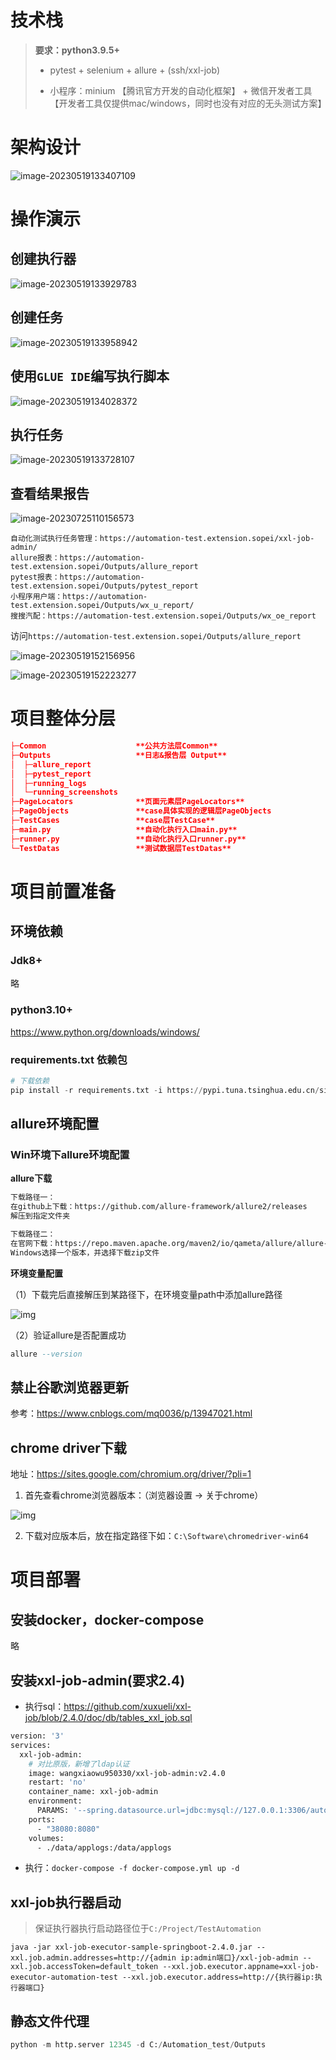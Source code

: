 # 技术栈

> **要求：python3.9.5+**
>
> - pytest + selenium + allure + (ssh/xxl-job)
>
> - 小程序：minium 【腾讯官方开发的自动化框架】 + 微信开发者工具【开发者工具仅提供mac/windows，同时也没有对应的无头测试方案】

# 架构设计

![image-20230519133407109](README/image-20230519133407109.png)

# 操作演示

## 创建执行器

![image-20230519133929783](README/image-20230519133929783.png)

## 创建任务

![image-20230519133958942](README/image-20230519133958942.png)

## 使用`GLUE IDE`编写执行脚本

![image-20230519134028372](README/image-20230519134028372.png)

## 执行任务

![image-20230519133728107](README/image-20230519133728107.png)

## 查看结果报告

![image-20230725110156573](README/image-20230725110156573.png)

```
自动化测试执行任务管理：https://automation-test.extension.sopei/xxl-job-admin/
allure报表：https://automation-test.extension.sopei/Outputs/allure_report
pytest报表：https://automation-test.extension.sopei/Outputs/pytest_report
小程序用户端：https://automation-test.extension.sopei/Outputs/wx_u_report/
搜搜汽配：https://automation-test.extension.sopei/Outputs/wx_oe_report
```

访问`https://automation-test.extension.sopei/Outputs/allure_report`

![image-20230519152156956](README/image-20230519152156956.png)

![image-20230519152223277](README/image-20230519152223277.png)

# 项目整体分层

```json
├─Common					**公共方法层Common**
├─Outputs					**日志&报告层 Output**
│  ├─allure_report
│  ├─pytest_report
│  ├─running_logs
│  └─running_screenshots
├─PageLocators				**页面元素层PageLocators**
├─PageObjects				**case具体实现的逻辑层PageObjects
├─TestCases					**case层TestCase**
├─main.py					**自动化执行入口main.py**
├─runner.py					**自动化执行入口runner.py**
└─TestDatas					**测试数据层TestDatas**
```

# 项目前置准备

## 环境依赖

### Jdk8+

略

### python3.10+

https://www.python.org/downloads/windows/

### requirements.txt 依赖包

```python
# 下载依赖
pip install -r requirements.txt -i https://pypi.tuna.tsinghua.edu.cn/simple/
```

## **a**llure环境配置

### Win环境下allure环境配置

**allure下载**

```bash
下载路径一：
在github上下载：https://github.com/allure-framework/allure2/releases
解压到指定文件夹

下载路径二：
在官网下载：https://repo.maven.apache.org/maven2/io/qameta/allure/allure-commandline/
Windows选择一个版本，并选择下载zip文件
```

**环境变量配置**

（1）下载完后直接解压到某路径下，在环境变量path中添加allure路径

![img](README/6137d6bab4f2436abe5744f639d49558.png)

（2）验证allure是否配置成功

```sql
allure --version
```

## 禁止谷歌浏览器更新

参考：https://www.cnblogs.com/mq0036/p/13947021.html

## chrome driver下载

地址：https://sites.google.com/chromium.org/driver/?pli=1

1. 首先查看chrome浏览器版本：（浏览器设置 -> 关于chrome）



![img](README/d10a163871d34816bc07d4a416af670a.png)

2. 下载对应版本后，放在指定路径下如：`C:\Software\chromedriver-win64`

# 项目部署

## 安装docker，docker-compose

略

## 安装xxl-job-admin(要求2.4)

- 执行sql：https://github.com/xuxueli/xxl-job/blob/2.4.0/doc/db/tables_xxl_job.sql

```dockerfile
version: '3'
services:
  xxl-job-admin:
    # 对比原版，新增了ldap认证
    image: wangxiaowu950330/xxl-job-admin:v2.4.0
    restart: 'no'
    container_name: xxl-job-admin
    environment:
      PARAMS: '--spring.datasource.url=jdbc:mysql://127.0.0.1:3306/automation_test?Unicode=true&characterEncoding=UTF-8 --spring.datasource.username=root --spring.datasource.password=root --spring.data.ldap.repositories.enabled=true --spring.ldap.urls=ldap://127.0.0.1:388 --spring.ldap.base=dc=extension,dc=net --spring.ldap.username=cn=admin,dc=extension,dc=net --spring.ldap.password=123456'
    ports:
      - "38080:8080"
    volumes:
      - ./data/applogs:/data/applogs
```

- 执行：`docker-compose -f docker-compose.yml up -d`

## xxl-job执行器启动

> 保证执行器执行启动路径位于`C:/Project/TestAutomation`

```shell
java -jar xxl-job-executor-sample-springboot-2.4.0.jar --xxl.job.admin.addresses=http://{admin ip:admin端口}/xxl-job-admin --xxl.job.accessToken=default_token --xxl.job.executor.appname=xxl-job-executor-automation-test --xxl.job.executor.address=http://{执行器ip:执行器端口}
```

## 静态文件代理

```python
python -m http.server 12345 -d C:/Automation_test/Outputs
```

